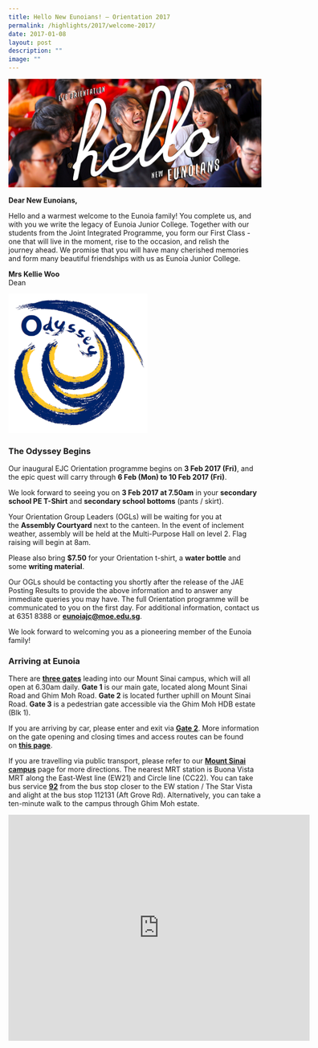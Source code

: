 ```yaml
---
title: Hello New Eunoians! – Orientation 2017
permalink: /highlights/2017/welcome-2017/
date: 2017-01-08
layout: post
description: ""
image: ""
---
```

![](/images/HelloEunoians_Banner.jpg)

**Dear New&nbsp;Eunoians,**

Hello and a warmest welcome&nbsp;to the Eunoia family! You complete us, and with you we write the legacy of Eunoia Junior College. Together with our students from the Joint Integrated Programme, you form our First Class - one that will live in the moment, rise to the occasion, and relish the journey&nbsp;ahead. We promise that you will have many cherished&nbsp;memories and form many beautiful friendships with us as Eunoia Junior College.

**Mrs Kellie Woo**  
Dean

<img style="width:55%" src="/images/Odyssey.png">


### The Odyssey Begins

Our inaugural EJC Orientation programme begins on&nbsp;**3 Feb 2017 (Fri)**, and the epic quest will carry through&nbsp;**6 Feb (Mon) to 10 Feb 2017 (Fri)**.

We look forward to seeing you on&nbsp;**3 Feb 2017 at 7.50am**&nbsp;in your&nbsp;**secondary school&nbsp;PE T-Shirt**&nbsp;and&nbsp;**secondary school bottoms**&nbsp;(pants / skirt).

Your Orientation Group Leaders (OGLs) will be waiting for you at the&nbsp;**Assembly Courtyard**&nbsp;next to the canteen. In the event of inclement weather, assembly will be held at the Multi-Purpose Hall on level 2. Flag raising will begin at 8am.

Please also bring&nbsp;**$7.50**&nbsp;for your Orientation t-shirt, a&nbsp;**water bottle**&nbsp;and some&nbsp;**writing material**.

Our OGLs should be contacting you shortly after the release of the JAE Posting Results to provide the above information and to answer any immediate queries you may have. The full Orientation programme will be communicated to you on the first day. For additional information, contact us at 6351 8388 or&nbsp;[**eunoiajc@moe.edu.sg**](mailto:eunoiajc@moe.edu.sg).

We look forward to welcoming you&nbsp;as a pioneering member of the Eunoia family!

### Arriving at Eunoia

There are&nbsp;[**three gates**](https://eunoiajc.moe.edu.sg/access/)&nbsp;leading into our Mount Sinai campus, which will all open at 6.30am daily.&nbsp;**Gate 1**&nbsp;is our main gate, located along Mount Sinai Road and Ghim Moh Road.&nbsp;**Gate 2**&nbsp;is located further uphill on Mount Sinai Road.&nbsp;**Gate 3**&nbsp;is a pedestrian gate accessible via the Ghim Moh HDB estate (Blk 1).

If you are arriving by car, please enter and exit via&nbsp;[**Gate 2**](https://eunoiajc.moe.edu.sg/access/). More information on the gate opening and closing times and access routes can be found on&nbsp;[**this page**](https://eunoiajc.moe.edu.sg/access/).

If you are travelling via public transport, please refer to our&nbsp;**[Mount Sinai campus](https://eunoiajc.moe.edu.sg/about/campus/)**&nbsp;page for more directions. The nearest MRT station is Buona Vista MRT along the East-West line (EW21) and Circle line (CC22). You can&nbsp;take bus service&nbsp;[**92**](https://www.transitlink.com.sg/eservice/eguide/service_route.php?service=92)&nbsp;from the bus stop closer to the EW station / The Star Vista and alight at the bus stop 112131 (Aft Grove Rd). Alternatively, you can&nbsp;take a ten-minute walk to the campus through Ghim Moh estate.

<center><iframe loading="lazy" allowfullscreen="" style="border:0;" height="450" width="600" src="https://www.google.com/maps/embed?pb=!1m14!1m8!1m3!1d7977.539726158468!2d103.786672!3d1.313548!3m2!1i1024!2i768!4f13.1!3m3!1m2!1s0x31da1a65f3826eb1%3A0xf30b421a4b30124e!2s53%20Mount%20Sinai%20Rd%2C%20Singapore%20276880!5e0!3m2!1sen!2sus!4v1675575994027!5m2!1sen!2sus"></iframe></center>